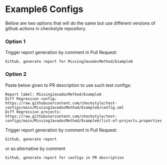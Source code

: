 # Example6 Configs

Bellow are two options that will do the same but use different versions
of github actions in checkstyle repository.


### Option 1
Trigger report generation by comment in Pull Request:
```
Github, generate report for MissingJavadocMethod/Example6
```

### Option 2

Paste below given to PR description to use such test configs:
```
Report label: MissingJavadocMethod/Example6
Diff Regression config: https://raw.githubusercontent.com/checkstyle/test-configs/main/MissingJavadocMethod/Example6/config.xml
Diff Regression projects: https://raw.githubusercontent.com/checkstyle/test-configs/main/MissingJavadocMethod/Example6/list-of-projects.properties
```

Trigger report generation by comment in Pull Request:
```
Github, generate report
```
or as alternative by comment
```
Github, generate report for configs in PR description
```
